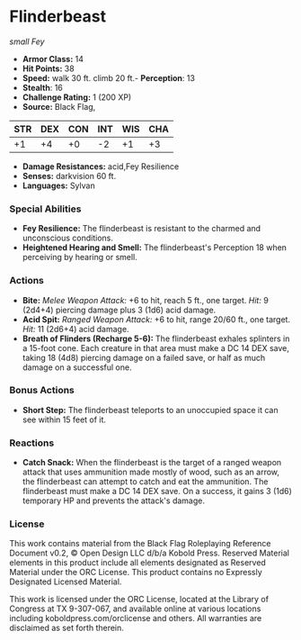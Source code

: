 # Flinderbeast

*small* *Fey*

- **Armor Class:** 14
- **Hit Points:** 38 
- **Speed:** walk 30 ft. climb 20 ft.- **Perception**: 13
- **Stealth**: 16
- **Challenge Rating:** 1 (200 XP)
- **Source:** Black Flag,

| STR | DEX | CON | INT | WIS | CHA |
| --- | --- | --- | --- | --- | --- |
| +1 | +4 | +0 | -2 | +1 | +3 |

- **Damage Resistances:** acid,Fey Resilience
- **Senses:** darkvision 60 ft.
- **Languages:** Sylvan

### Special Abilities

- **Fey Resilience:** The flinderbeast is resistant to the charmed and unconscious conditions.
- **Heightened Hearing and Smell:** The flinderbeast's Perception 18 when perceiving by hearing or smell.

### Actions

- **Bite:** _Melee Weapon Attack:_ +6 to hit, reach 5 ft., one target. _Hit:_ 9 (2d4+4) piercing damage plus 3 (1d6) acid damage.
- **Acid Spit:** _Ranged Weapon Attack:_ +6 to hit, range 20/60 ft., one target. _Hit:_ 11 (2d6+4) acid damage.
- **Breath of Flinders (Recharge 5-6):** The flinderbeast exhales splinters in a 15-foot cone. Each creature in that area must make a DC 14 DEX save, taking 18 (4d8) piercing damage on a failed save, or half as much damage on a successful one.

### Bonus Actions

- **Short Step:** The flinderbeast teleports to an unoccupied space it can see within 15 feet of it.

### Reactions

- **Catch Snack:** When the flinderbeast is the target of a ranged weapon attack that uses ammunition made mostly of wood, such as an arrow, the flinderbeast can attempt to catch and eat the ammunition. The flinderbeast must make a DC 14 DEX save. On a success, it gains 3 (1d6) temporary HP and prevents the attack's damage.


### License

This work contains material from the Black Flag Roleplaying Reference Document v0.2, © Open Design LLC d/b/a Kobold Press. Reserved Material elements in this product include all elements designated as Reserved Material under the ORC License. This product contains no Expressly Designated Licensed Material.

This work is licensed under the ORC License, located at the Library of Congress at TX 9-307-067, and available online at various locations including koboldpress.com/orclicense and others. All warranties are disclaimed as set forth therein.
